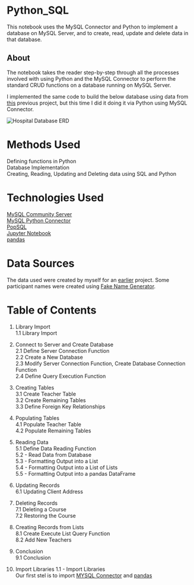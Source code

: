 # Python_SQL
This notebook uses the MySQL Connector and Python to implement a database on MySQL Server, and to create, read, update and delete data in that database.
## About
The notebook takes the reader step-by-step through all the processes involved with using Python and the MySQL Connector to perform the standard CRUD functions on a database running on MySQL Server.

I implemented the same code to build the below database using data from [this](https://github.com/jessicahoganma/SQL_hospital_Project) previous project, but this time I did it doing it via Python using MySQL Connector.

![Hospital Database ERD](https://user-images.githubusercontent.com/98434176/159106140-f85d0a51-3298-4388-8af9-cb4470ec8503.png)



# Methods Used
Defining functions in Python  
Database Implementation  
Creating, Reading, Updating and Deleting data using SQL and Python  
# Technologies Used
[MySQL Community Server](https://dev.mysql.com/downloads/mysql/)  
[MySQL Python Connector](https://dev.mysql.com/doc/connector-python/en/)  
[PopSQL](https://popsql.com/)  
[Jupyter Notebook](https://jupyter.org/)  
[pandas](https://pandas.pydata.org/)  
# Data Sources
The data used were created by myself for an [earlier](https://github.com/jessicahoganma/SQL_hospital_Project) project. Some participant names were created using [Fake Name Generator](https://www.fakenamegenerator.com/gen-random-us-us.php).

# Table of Contents
1. Library Import  
1.1 Library Import  
2. Connect to Server and Create Database  
2.1 Define Server Connection Function  
2.2 Create a New Database  
2.3 Modify Server Connection Function, Create Database Connection Function  
2.4 Define Query Execution Function  
3. Creating Tables  
3.1 Create Teacher Table  
3.2 Create Remaining Tables  
3.3 Define Foreign Key Relationships  
4. Populating Tables  
4.1 Populate Teacher Table  
4.2 Populate Remaining Tables  
5. Reading Data  
5.1 Define Data Reading Function  
5.2 - Read Data from Database  
5.3 - Formatting Output into a List  
5.4 - Formatting Output into a List of Lists  
5.5 - Formatting Output into a pandas DataFrame  
6. Updating Records  
6.1 Updating Client Address  
7. Deleting Records  
7.1 Deleting a Course  
7.2 Restoring the Course  
8. Creating Records from Lists  
8.1 Create Execute List Query Function  
8.2 Add New Teachers  
9. Conclusion  
9.1 Conclusion  

1. Import Libraries 
1.1 - Import Libraries  
Our first stel is to import [MYSQL Connector](https://dev.mysql.com/doc/connector-python/en/) and [pandas](https://pandas.pydata.org/) 
